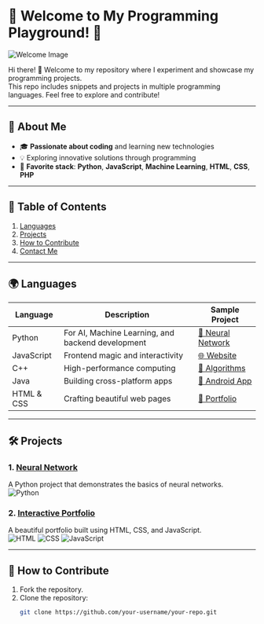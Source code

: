 # 🌟 **Welcome to My Programming Playground!** 🌟

![Welcome Image](https://img2.pic.in.th/pic/c9dd0f2cdbd11e5960c3c1dc37949075.jpg)

Hi there! 👋 Welcome to my repository where I experiment and showcase my programming projects.  
This repo includes snippets and projects in multiple programming languages. Feel free to explore and contribute!

---

## 🚀 **About Me**
- 🎓 **Passionate about coding** and learning new technologies
- 💡 Exploring innovative solutions through programming
- 🧠 **Favorite stack**: **Python**, **JavaScript**, **Machine Learning**, **HTML**, **CSS**, **PHP**

---

## 📂 **Table of Contents**
1. [Languages](#languages)
2. [Projects](#projects)
3. [How to Contribute](#how-to-contribute)
4. [Contact Me](#contact-me)

---

## 🌍 **Languages**

| **Language**   | **Description**                     | **Sample Project** |
|----------------|-------------------------------------|--------------------|
| Python         | For AI, Machine Learning, and backend development | [🧠 Neural Network](#) |
| JavaScript     | Frontend magic and interactivity    | [🌐 Website](#) |
| C++            | High-performance computing          | [🔢 Algorithms](#) |
| Java           | Building cross-platform apps        | [📱 Android App](#) |
| HTML & CSS     | Crafting beautiful web pages        | [🎨 Portfolio](#) |

---

## 🛠️ **Projects**

### 1. **[Neural Network](#)**  
A Python project that demonstrates the basics of neural networks.  
![Python](https://img.shields.io/badge/-Python-blue)

### 2. **[Interactive Portfolio](#)**  
A beautiful portfolio built using HTML, CSS, and JavaScript.  
![HTML](https://img.shields.io/badge/-HTML-orange) ![CSS](https://img.shields.io/badge/-CSS-blue) ![JavaScript](https://img.shields.io/badge/-JavaScript-yellow)

---

## 🤝 **How to Contribute**

1. Fork the repository.
2. Clone the repository:  
   ```bash
   git clone https://github.com/your-username/your-repo.git

